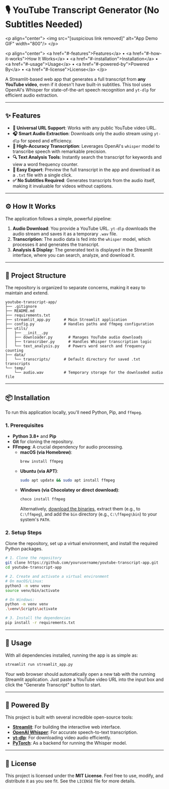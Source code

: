 
# 🎙️ YouTube Transcript Generator (No Subtitles Needed)

\<p align="center"\>
\<img src="[suspicious link removed]" alt="App Demo GIF" width="800"/\>
\</p\>

\<p align="center"\>
\<a href="\#-features"\>Features\</a\> •
\<a href="\#-how-it-works"\>How It Works\</a\> •
\<a href="\#-installation"\>Installation\</a\> •
\<a href="\#-usage"\>Usage\</a\> •
\<a href="\#-powered-by"\>Powered By\</a\> •
\<a href="\#-license"\>License\</a\>
\</p\>

A Streamlit-based web app that generates a full transcript from **any YouTube video**, even if it doesn't have built-in subtitles. This tool uses OpenAI's Whisper for state-of-the-art speech recognition and `yt-dlp` for efficient audio extraction.

-----

## ✨ Features

  - **🔗 Universal URL Support**: Works with any public YouTube video URL.
  - **🎧 Smart Audio Extraction**: Downloads only the audio stream using `yt-dlp` for speed and efficiency.
  - **🧠 High-Accuracy Transcription**: Leverages OpenAI's `whisper` model to transcribe speech with remarkable precision.
  - **🔍 Text Analysis Tools**: Instantly search the transcript for keywords and view a word frequency counter.
  - **📄 Easy Export**: Preview the full transcript in the app and download it as a `.txt` file with a single click.
  - **✅ No Subtitles Required**: Generates transcripts from the audio itself, making it invaluable for videos without captions.

-----

## ⚙️ How It Works

The application follows a simple, powerful pipeline:

1.  **Audio Download**: You provide a YouTube URL. `yt-dlp` downloads the audio stream and saves it as a temporary `.wav` file.
2.  **Transcription**: The audio data is fed into the `whisper` model, which processes it and generates the transcript.
3.  **Analysis & Display**: The generated text is displayed in the Streamlit interface, where you can search, analyze, and download it.

-----

## 📁 Project Structure

The repository is organized to separate concerns, making it easy to maintain and extend.

```
youtube-transcript-app/
├── .gitignore
├── README.md
├── requirements.txt
├── streamlit_app.py      # Main Streamlit application
├── config.py             # Handles paths and ffmpeg configuration
├── utils/
│   ├── __init__.py
│   ├── downloader.py       # Manages YouTube audio downloads
│   ├── transcriber.py      # Handles Whisper transcription logic
│   └── text_analysis.py    # Powers word search and frequency counting
├── data/
│   └── transcripts/      # Default directory for saved .txt transcripts
└── temp/
    └── audio.wav         # Temporary storage for the downloaded audio file
```

-----

## 📦 Installation

To run this application locally, you'll need Python, Pip, and `ffmpeg`.

### 1\. Prerequisites

  - **Python 3.8+** and **Pip**
  - **Git** for cloning the repository.
  - **FFmpeg**: A crucial dependency for audio processing.
      - **macOS (via Homebrew)**:
        ```bash
        brew install ffmpeg
        ```
      - **Ubuntu (via APT)**:
        ```bash
        sudo apt update && sudo apt install ffmpeg
        ```
      - **Windows (via Chocolatey or direct download)**:
        ```bash
        choco install ffmpeg
        ```
        Alternatively, [download the binaries](https://ffmpeg.org/download.html), extract them (e.g., to `C:\ffmpeg`), and add the `bin` directory (e.g., `C:\ffmpeg\bin`) to your system's `PATH`.

### 2\. Setup Steps

Clone the repository, set up a virtual environment, and install the required Python packages.

```bash
# 1. Clone the repository
git clone https://github.com/yourusername/youtube-transcript-app.git
cd youtube-transcript-app

# 2. Create and activate a virtual environment
# On macOS/Linux:
python3 -m venv venv
source venv/bin/activate

# On Windows:
python -m venv venv
.\venv\Scripts\activate

# 3. Install the dependencies
pip install -r requirements.txt
```

-----

## 🚀 Usage

With all dependencies installed, running the app is as simple as:

```bash
streamlit run streamlit_app.py
```

Your web browser should automatically open a new tab with the running Streamlit application. Just paste a YouTube video URL into the input box and click the "Generate Transcript" button to start.

-----

## 🧠 Powered By

This project is built with several incredible open-source tools:

  - [**Streamlit**](https://streamlit.io/): For building the interactive web interface.
  - [**OpenAI Whisper**](https://github.com/openai/whisper): For accurate speech-to-text transcription.
  - [**yt-dlp**](https://github.com/yt-dlp/yt-dlp): For downloading video audio efficiently.
  - [**PyTorch**](https://pytorch.org/): As a backend for running the Whisper model.

-----

## 📃 License

This project is licensed under the **MIT License**. Feel free to use, modify, and distribute it as you see fit. See the `LICENSE` file for more details.